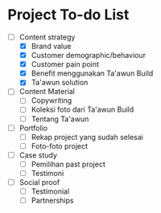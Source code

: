 # Project To-do List

- [ ] Content strategy
  - [X] Brand value
  - [X] Customer demographic/behaviour
  - [X] Customer pain point
  - [X] Benefit menggunakan Ta'awun Build
  - [X] Ta'awun solution
- [ ] Content Material
  - [ ] Copywriting
  - [ ] Koleksi foto dari Ta'awun Build
  - [ ] Tentang Ta'awun
- [ ] Portfolio
  - [ ] Rekap project yang sudah selesai
  - [ ] Foto-foto project
- [ ] Case study
  - [ ] Pemilihan past project
  - [ ] Testimoni
- [ ] Social proof
  - [ ] Testimonial
  - [ ] Partnerships
